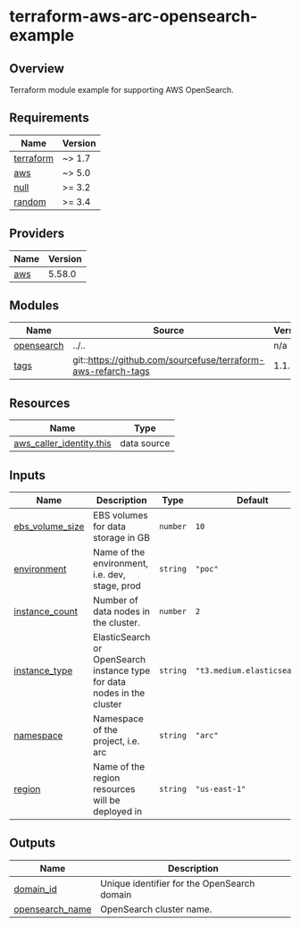 # terraform-aws-arc-opensearch-example

## Overview
Terraform module example for supporting AWS OpenSearch.  

<!-- BEGINNING OF PRE-COMMIT-TERRAFORM DOCS HOOK -->
## Requirements

| Name | Version |
|------|---------|
| <a name="requirement_terraform"></a> [terraform](#requirement\_terraform) | ~> 1.7 |
| <a name="requirement_aws"></a> [aws](#requirement\_aws) | ~> 5.0 |
| <a name="requirement_null"></a> [null](#requirement\_null) | >= 3.2 |
| <a name="requirement_random"></a> [random](#requirement\_random) | >= 3.4 |

## Providers

| Name | Version |
|------|---------|
| <a name="provider_aws"></a> [aws](#provider\_aws) | 5.58.0 |

## Modules

| Name | Source | Version |
|------|--------|---------|
| <a name="module_opensearch"></a> [opensearch](#module\_opensearch) | ../.. | n/a |
| <a name="module_tags"></a> [tags](#module\_tags) | git::https://github.com/sourcefuse/terraform-aws-refarch-tags | 1.1.0 |

## Resources

| Name | Type |
|------|------|
| [aws_caller_identity.this](https://registry.terraform.io/providers/hashicorp/aws/latest/docs/data-sources/caller_identity) | data source |

## Inputs

| Name | Description | Type | Default | Required |
|------|-------------|------|---------|:--------:|
| <a name="input_ebs_volume_size"></a> [ebs\_volume\_size](#input\_ebs\_volume\_size) | EBS volumes for data storage in GB | `number` | `10` | no |
| <a name="input_environment"></a> [environment](#input\_environment) | Name of the environment, i.e. dev, stage, prod | `string` | `"poc"` | no |
| <a name="input_instance_count"></a> [instance\_count](#input\_instance\_count) | Number of data nodes in the cluster. | `number` | `2` | no |
| <a name="input_instance_type"></a> [instance\_type](#input\_instance\_type) | ElasticSearch or OpenSearch instance type for data nodes in the cluster | `string` | `"t3.medium.elasticsearch"` | no |
| <a name="input_namespace"></a> [namespace](#input\_namespace) | Namespace of the project, i.e. arc | `string` | `"arc"` | no |
| <a name="input_region"></a> [region](#input\_region) | Name of the region resources will be deployed in | `string` | `"us-east-1"` | no |

## Outputs

| Name | Description |
|------|-------------|
| <a name="output_domain_id"></a> [domain\_id](#output\_domain\_id) | Unique identifier for the OpenSearch domain |
| <a name="output_opensearch_name"></a> [opensearch\_name](#output\_opensearch\_name) | OpenSearch cluster name. |
<!-- END OF PRE-COMMIT-TERRAFORM DOCS HOOK -->
